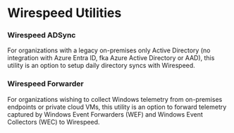# Wirespeed Utilities

### Wirespeed ADSync

For organizations with a legacy on-premises only Active Directory (no integration with Azure Entra ID, fka Azure Active Directory or AAD), this utility is an option to setup daily directory syncs with Wirespeed. 

### Wirespeed Forwarder

For organizations wishing to collect Windows telemetry from on-premises endpoints or private cloud VMs, this utility is an option to forward telemetry captured by Windows Event Forwarders (WEF) and Windows Event Collectors (WEC) to Wirespeed.

